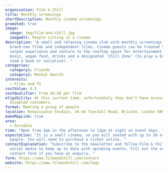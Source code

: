 ```yaml
---
organisation: Film & Chill
title: Monthly screenings
shortDescription: Monthly cinema screenings
promoted: true
image:
  image: img/film-and-chill.jpg
  imageAlt: People sitting in a cinema
description: "A small and relaxing cinema club with monthly screenings of
  brand-new films and independent films. Cinema guests can be treated to a red
  carpet experience and venture to the rooftop space for entertainment, live
  music, vegan food, drinks and a designated 'Chill Zone' (to play a board game,
  read a book or socialise). "
categories:
  category1: Friends
  category2: Mental Health
interests:
  - Films and TV
costValue: 8.5
costQualifier: From £8.50 per film
eligibility: At this current time, unfortunately they don’t have access for
  disabled customers.
format: Meeting a group of people
location: Renaissance Studios, 34-44 Tunstall Road, Brixton, London SW9 8DA
makeMapLink: true
area:
  - Ferndale
time: "Open from 2pm in the afternoon to 11pm at night on event days. "
expectation: "It is a small cinema, so you will seated with up to 20 other
  people. You will need to purchase a ticket online. "
contactExplanation: "Subscribe to the newsletter and follow Film & Chill on
  social media to keep up to date with upcoming events. Fill out the online
  contact form if you have an enquiry. "
form: https://www.filmandchill.com/contact
website: https://www.filmandchill.com/faqs
---
```


